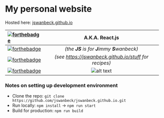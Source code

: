# My personal website
Hosted here: [jswanbeck.github.io][live]

[![forthebadge](http://forthebadge.com/images/badges/built-with-love.svg)](http://forthebadge.com) | A.K.A. React.js
:---|:---:
[![forthebadge](http://forthebadge.com/images/badges/uses-js.svg)](http://forthebadge.com) | *(the **JS** is for **J**immy **S**wanbeck)*
[![forthebadge](http://forthebadge.com/images/badges/built-with-grammas-recipe.svg)](http://forthebadge.com) | *(see https://jswanbeck.github.io/stuff for recipes)*
[![forthebadge](http://forthebadge.com/images/badges/compatibility-club-penguin.svg)](http://forthebadge.com) | ![alt text][linux]


### Notes on setting up development environment
- Clone the repo: `git clone https://github.com/jswanbeck/jswanbeck.github.io.git`
- Run locally: `npm install` -> `npm run start`
- Build for production: `npm run build`

[live]: https://jswanbeck.github.io
[react]: https://github.com/facebook/react
[linux]: http://imgur.com/hLpkcKB.png

